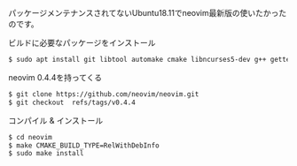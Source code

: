 パッケージメンテナンスされてないUbuntu18.11でneovim最新版の使いたかったのです。

ビルドに必要なパッケージをインストール

```bash
$ sudo apt install git libtool automake cmake libncurses5-dev g++ gettext
```

neovim 0.4.4を持ってくる

```bash
$ git clone https://github.com/neovim/neovim.git
$ git checkout  refs/tags/v0.4.4
```

コンパイル & インストール

```bash
$ cd neovim
$ make CMAKE_BUILD_TYPE=RelWithDebInfo
$ sudo make install
```
